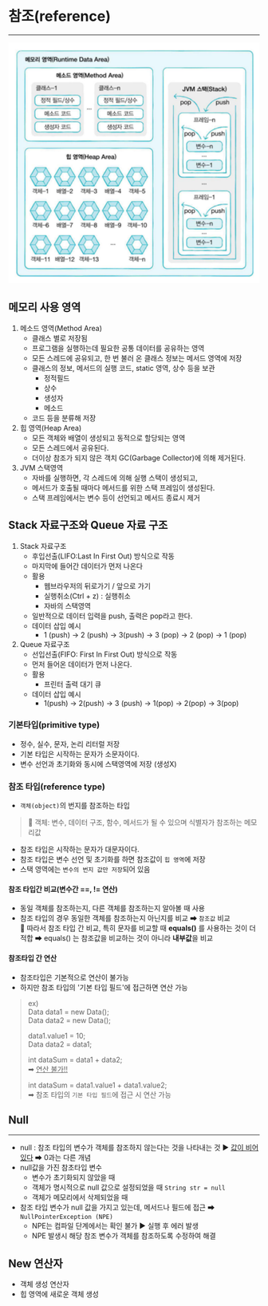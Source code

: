 # 참조(reference)
<hr>

![image.png](image.png)

## 메모리 사용 영역
1. 메소드 영역(Method Area)
   - 클래스 별로 저장됨
   - 프로그램을 실행하는데 필요한 공통 데이터를 공유하는 영역
   - 모든 스레드에 공유되고, 한 번 불러 온 클래스 정보는 메서드 영역에 저장
   - 클래스의 정보, 메서드의 실행 코드, static 영역, 상수 등을 보관
     - 정적필드
     - 상수
     - 생성자
     - 메소드
   - 코드 등을 분류해 저장
2. 힙 영역(Heap Area)
   - 모든 객체와 배열이 생성되고 동적으로 할당되는 영역
   - 모든 스레드에서 공유된다. 
   - 더이상 참조가 되지 않은 객치 GC(Garbage Collector)에 의해 제거된다.
3. JVM 스택영역
   - 자바를 실행하면, 각 스레드에 의해 실행 스택이 생성되고,
   - 메서드가 호출될 때마다 메서드를 위한 스택 프레임이 생성된다.
   - 스택 프레임에서는 변수 등이 선언되고 메서드 종료시 제거

## Stack 자료구조와 Queue 자료 구조
1. Stack 자료구조
   - 후입선출(LIFO:Last In First Out) 방식으로 작동
   - 마지막에 들어간 데이터가 먼저 나온다
   - 활용
     - 웹브라우저의 뒤로가기 / 앞으로 가기
     - 실행취소(Ctrl + z) : 실행취소
     - 자바의 스택영역
   - 일반적으로 데이터 입력을 push, 출력은 pop라고 한다.
   - 데이터 삽입 예시
     - 1 (push) -> 2 (push) -> 3(push) -> 3 (pop) -> 2 (pop) -> 1 (pop)
2. Queue 자료구조
   - 선입선출(FIFO: First In First Out) 방식으로 작동
   - 먼저 들어온 데이터가 먼저 나온다. 
   - 활용
     - 프린터 출력 대기 큐
   - 데이터 삽입 예시
     - 1(push) -> 2(push) -> 3 (push) -> 1(pop) -> 2(pop) -> 3(pop)


### 기본타입(primitive type)
- 정수, 실수, 문자, 논리 리터럴 저장
- 기본 타입은 시작하는 문자가 소문자이다. 
- 변수 선언과 초기화와 동시에 스택영역에 저장 (생성X)

### 참조 타입(reference type)
- `객체(object)`의 번지를 참조하는 타입  
> 📌 객체: 변수, 데이터 구조, 함수, 메서드가 될 수 있으며 식별자가 참조하는 메모리값
- 참조 타입은 시작하는 문자가 대문자이다. 
- 참조 타입은 변수 선언 및 초기화를 하면 참조값이 `힙 영역`에 저장
- 스택 영역에는 `변수의 번지 값만 저장`되어 있음

#### 참조 타입간 비교(변수간 ==, != 연산)
- 동일 객체를 참조하는지, 다른 객체를 참조하는지 알아볼 때 사용
- 참조 타입의 경우 동일한 객체를 참조하는지 아닌지를 비교 ➡ `참조값` 비교  
📌 따라서 참조 타입 간 비교, 특히 문자를 비교할 때 **equals()** 를 사용하는 것이 더 적합
  ➡ equals() 는 참조값을 비교하는 것이 아니라 **내부값**을 비교

#### 참조타입 간 연산
- 참조타입은 기본적으로 연산이 불가능
- 하지만 참조 타입의 '기본 타입 필드'에 접근하면 연산 가능 
> ex)  
> Data data1 = new Data();   
> Data data2 = new Data();  
> 
> data1.value1 = 10;  
> Data data2 = data1;  
> 
> int dataSum = data1 + data2;  
> ➡ <u> 연산 불가‼ </u>
> 
> int dataSum = data1.value1 + data1.value2;  
> ➡ 참조 타입의 `기본 타입 필드`에 접근 시 연산 가능

## Null
<hr/>

- null : 참조 타입의 변수가 객체를 참조하지 않는다는 것을 나타내는 것 
   ▶ <u> 값이 비어있다</u>  ➡ 0과는 다른 개념
- null값을 가진 참초타입 변수 
  - 변수가 초기화되지 않았을 때
  - 객체가 명시적으로 null 값으로 설정되었을 때 `String str = null`
  - 객체가 메모리에서 삭제되었을 때
- 참조 타입 변수가 null 값을 가지고 있는데, 메서드나 필드에 접근 ➡ `NullPointerException (NPE)`
  - NPE는 컴파일 단계에서는 확인 불가 ▶ 실행 후 에러 발생
  - NPE 발생시 해당 참조 변수가 객체를 참조하도록 수정하여 해결

## New 연산자
- 객체 생성 연산자
- 힙 영역에 새로운 객체 생성